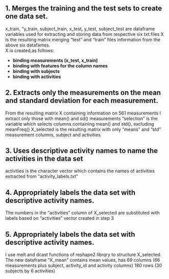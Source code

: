 ## 1. Merges the training and the test sets to create one data set.
x_train, “y_train, subject_train, x_test, y_test, subject_test are dataframe variables used for extracting and storing data from respective six txt.files 
X is the resulting matrix merging “test” and “train” files information from the above six datafames.  
X is created,as follows:
* **binding measurements (x_test, x_train)**
* **binding with features for the column names**
* **binding with subjects**
* **binding with activities**

## 2. Extracts only the measurements on the mean and standard deviation for each measurement.
From the resulting matrix X containing information on 561 measurements I extract only those with mean() and sd() measurements
“selection” is the variable which selects columns containing mean() and std(), excluding meanFreq()
X_selected is the resulting matrix with only “means” and “std” measurement columns, subject and activities

## 3. Uses descriptive activity names to name the activities in the data set
activities is the character vector which contains the names of activities extracted from "activity_labels.txt"

## 4. Appropriately labels the data set with descriptive activity names.
The numbers in the “activities” column of X_selected are substituted with labels based on “activities” vector created in step 3

## 5. Appropriately labels the data set with descriptive activity names.
I use melt and dcast functions of reshape2 librqry to structure X_selected. The new dataframe “X_mean” contains mean values, has  69 columns (66 measurements plus subject, activity_id and activity columns) 180 rows (30 subjects by 6 activities)
